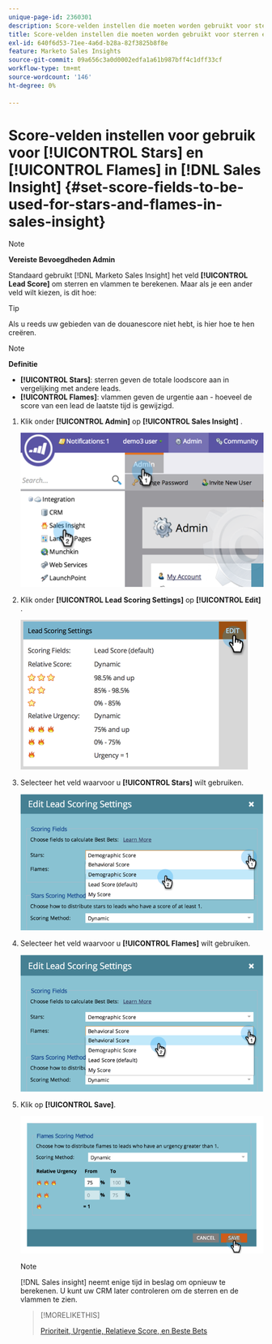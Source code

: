 ```yaml
---
unique-page-id: 2360301
description: Score-velden instellen die moeten worden gebruikt voor sterren en vlammen in Insight - Marketo-documenten - Productdocumentatie
title: Score-velden instellen die moeten worden gebruikt voor sterren en vlammen in Sales Insight
exl-id: 640f6d53-71ee-4a6d-b28a-82f3825b8f8e
feature: Marketo Sales Insights
source-git-commit: 09a656c3a0d0002edfa1a61b987bff4c1dff33cf
workflow-type: tm+mt
source-wordcount: '146'
ht-degree: 0%

---
```


# Score-velden instellen voor gebruik voor [!UICONTROL Stars] en [!UICONTROL Flames] in [!DNL Sales Insight] {#set-score-fields-to-be-used-for-stars-and-flames-in-sales-insight}

>[!NOTE]
>
>**Vereiste Bevoegdheden Admin**

Standaard gebruikt [!DNL Marketo Sales Insight] het veld **[!UICONTROL Lead Score]** om sterren en vlammen te berekenen. Maar als je een ander veld wilt kiezen, is dit hoe:

>[!TIP]
>
>Als u reeds uw gebieden van de douanescore niet hebt, is hier hoe te [ ](/help/marketo/product-docs/administration/field-management/create-a-custom-field-in-marketo.md) hen creëren.

>[!NOTE]
>
>**Definitie**
>
>* **[!UICONTROL Stars]**: sterren geven de totale loodscore aan in vergelijking met andere leads.
>* **[!UICONTROL Flames]**: vlammen geven de urgentie aan - hoeveel de score van een lead de laatste tijd is gewijzigd.
>

1. Klik onder **[!UICONTROL Admin]** op **[!UICONTROL Sales Insight]** .

   ![](assets/image2014-9-16-13-3a27-3a19.png)

1. Klik onder **[!UICONTROL Lead Scoring Settings]** op **[!UICONTROL Edit]** .

   ![](assets/image2014-9-16-13-3a27-3a33.png)

1. Selecteer het veld waarvoor u **[!UICONTROL Stars]** wilt gebruiken.

   ![](assets/image2014-9-16-13-3a27-3a45.png)

1. Selecteer het veld waarvoor u **[!UICONTROL Flames]** wilt gebruiken.

   ![](assets/image2014-9-16-13-3a28-3a1.png)

1. Klik op **[!UICONTROL Save]**.

   ![](assets/image2014-9-16-13-3a28-3a18.png)

   >[!NOTE]
   >
   >[!DNL Sales insight] neemt enige tijd in beslag om opnieuw te berekenen. U kunt uw CRM later controleren om de sterren en de vlammen te zien.

   >[!MORELIKETHIS]
   >
   >[ Prioriteit, Urgentie, Relatieve Score, en Beste Bets ](/help/marketo/product-docs/marketo-sales-insight/msi-for-salesforce/features/stars-and-flames/priority-urgency-relative-score-and-best-bets.md)
